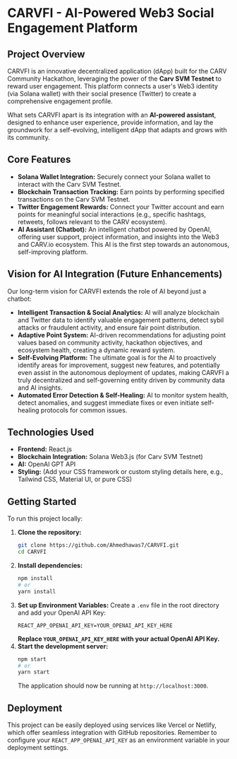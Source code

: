 # CARVFI - AI-Powered Web3 Social Engagement Platform

## Project Overview

CARVFI is an innovative decentralized application (dApp) built for the CARV Community Hackathon, leveraging the power of the **Carv SVM Testnet** to reward user engagement. This platform connects a user's Web3 identity (via Solana wallet) with their social presence (Twitter) to create a comprehensive engagement profile.

What sets CARVFI apart is its integration with an **AI-powered assistant**, designed to enhance user experience, provide information, and lay the groundwork for a self-evolving, intelligent dApp that adapts and grows with its community.

## Core Features

*   **Solana Wallet Integration:** Securely connect your Solana wallet to interact with the Carv SVM Testnet.
*   **Blockchain Transaction Tracking:** Earn points by performing specified transactions on the Carv SVM Testnet.
*   **Twitter Engagement Rewards:** Connect your Twitter account and earn points for meaningful social interactions (e.g., specific hashtags, retweets, follows relevant to the CARV ecosystem).
*   **AI Assistant (Chatbot):** An intelligent chatbot powered by OpenAI, offering user support, project information, and insights into the Web3 and CARV.io ecosystem. This AI is the first step towards an autonomous, self-improving platform.

## Vision for AI Integration (Future Enhancements)

Our long-term vision for CARVFI extends the role of AI beyond just a chatbot:

*   **Intelligent Transaction & Social Analytics:** AI will analyze blockchain and Twitter data to identify valuable engagement patterns, detect sybil attacks or fraudulent activity, and ensure fair point distribution.
*   **Adaptive Point System:** AI-driven recommendations for adjusting point values based on community activity, hackathon objectives, and ecosystem health, creating a dynamic reward system.
*   **Self-Evolving Platform:** The ultimate goal is for the AI to proactively identify areas for improvement, suggest new features, and potentially even assist in the autonomous deployment of updates, making CARVFI a truly decentralized and self-governing entity driven by community data and AI insights.
*   **Automated Error Detection & Self-Healing:** AI to monitor system health, detect anomalies, and suggest immediate fixes or even initiate self-healing protocols for common issues.

## Technologies Used

*   **Frontend:** React.js
*   **Blockchain Integration:** Solana Web3.js (for Carv SVM Testnet)
*   **AI:** OpenAI GPT API
*   **Styling:** (Add your CSS framework or custom styling details here, e.g., Tailwind CSS, Material UI, or pure CSS)

## Getting Started

To run this project locally:

1.  **Clone the repository:**
    ```bash
    git clone https://github.com/Ahmedhawas7/CARVFI.git
    cd CARVFI
    ```
2.  **Install dependencies:**
    ```bash
    npm install
    # or
    yarn install
    ```
3.  **Set up Environment Variables:**
    Create a `.env` file in the root directory and add your OpenAI API Key:
    ```
    REACT_APP_OPENAI_API_KEY=YOUR_OPENAI_API_KEY_HERE
    ```
    **Replace `YOUR_OPENAI_API_KEY_HERE` with your actual OpenAI API Key.**
4.  **Start the development server:**
    ```bash
    npm start
    # or
    yarn start
    ```
    The application should now be running at `http://localhost:3000`.

## Deployment

This project can be easily deployed using services like Vercel or Netlify, which offer seamless integration with GitHub repositories. Remember to configure your `REACT_APP_OPENAI_API_KEY` as an environment variable in your deployment settings.
